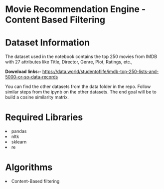 # Movie Recommendation Engine - Content Based Filtering


# Dataset Information

The dataset used in the notebook contains the top 250 movies from IMDB with 27 attributes like Title, Director, Genre, Plot, Ratings, etc.,

**Download links:-** 
https://data.world/studentoflife/imdb-top-250-lists-and-5000-or-so-data-records

You can find the other datasets from the data folder in the repo. Follow similar steps from the ipynb on the other datasets. The end goal will be to build a cosine similarity matrix. 

# Required Libraries

<li>pandas
<li>nltk
<li>sklearn
<li>re


# Algorithms

<li>Content-Based filtering